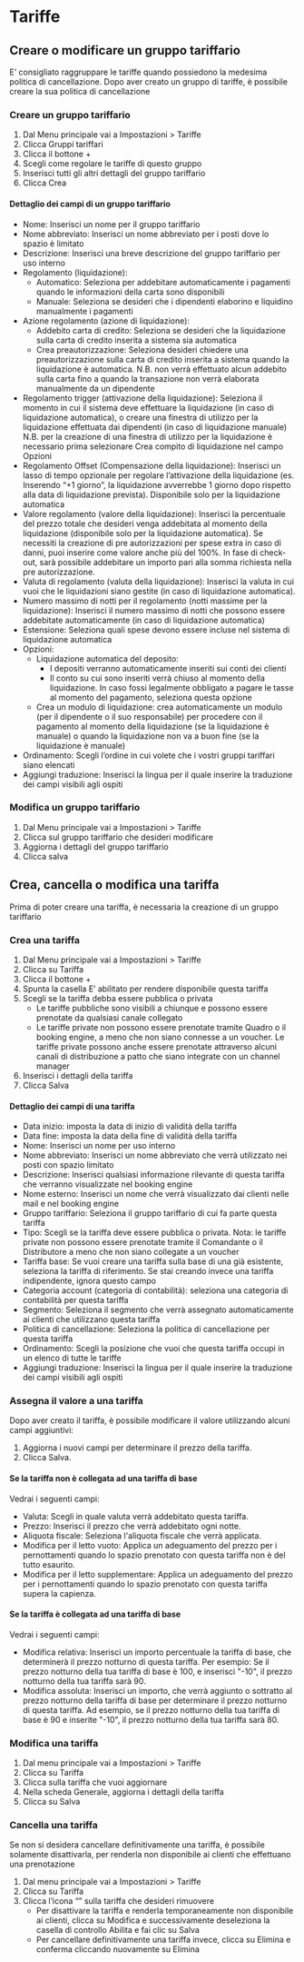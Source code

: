 # Tariffe

## Creare o modificare un gruppo tariffario

E’ consigliato raggruppare le tariffe quando possiedono la medesima politica di cancellazione. Dopo aver creato un gruppo di tariffe, è possibile creare la sua politica di cancellazione

### Creare un gruppo tariffario

1. Dal Menu principale vai a Impostazioni > Tariffe 
2.  Clicca Gruppi tariffari
3. Clicca il bottone +
4. Scegli come regolare le tariffe di questo gruppo
5. Inserisci tutti gli altri dettagli del gruppo tariffario
6. Clicca Crea

#### Dettaglio dei campi di un gruppo tariffario

* Nome: Inserisci un nome per il gruppo tariffario
* Nome abbreviato: Inserisci un nome abbreviato per i posti dove lo spazio è limitato
* Descrizione: Inserisci una breve descrizione del gruppo tariffario per uso interno
* Regolamento (liquidazione): 
    * Automatico: Seleziona per addebitare automaticamente i pagamenti quando le informazioni della carta sono disponibili
    * Manuale: Seleziona se desideri che i dipendenti elaborino e liquidino manualmente i pagamenti
* Azione regolamento (azione di liquidazione):
    * Addebito carta di credito: Seleziona se desideri che la liquidazione sulla carta di credito inserita a sistema sia automatica
    * Crea preautorizzazione: Seleziona desideri chiedere una preautorizzazione sulla carta di credito inserita a sistema quando la liquidazione è automatica. N.B. non verrà effettuato alcun addebito sulla carta fino a quando la transazione non verrà elaborata manualmente da un dipendente
* Regolamento trigger (attivazione della liquidazione): Seleziona il momento in cui il sistema deve effettuare la liquidazione (in caso di liquidazione automatica), o creare una finestra di utilizzo per la liquidazione effettuata dai dipendenti (in caso di liquidazione manuale) N.B. per la creazione di una finestra di utilizzo per la liquidazione è necessario prima selezionare  Crea compito di liquidazione nel campo Opzioni
* Regolamento Offset (Compensazione della liquidazione): Inserisci un lasso di tempo opzionale per regolare l’attivazione della liquidazione (es. Inserendo “+1 giorno”, la liquidazione avverrebbe 1 giorno dopo rispetto alla data di liquidazione prevista). Disponibile solo per la liquidazione automatica
* Valore regolamento (valore della liquidazione): Inserisci la percentuale del prezzo totale che desideri venga addebitata al momento della liquidazione (disponibile solo per la liquidazione automatica). Se necessiti la creazione di pre autorizzazioni per spese extra in caso di danni, puoi inserire come valore anche più del 100%.  In fase di check-out, sarà possibile addebitare un importo pari alla somma richiesta nella pre autorizzazione.
* Valuta di regolamento (valuta della liquidazione): Inserisci la valuta in cui vuoi che le liquidazioni siano gestite (in caso di liquidazione automatica). 
* Numero massimo di notti per il regolamento (notti massime per la liquidazione): Inserisci il numero massimo di notti che possono essere addebitate automaticamente (in caso di liquidazione automatica)
* Estensione: Seleziona quali spese devono essere incluse nel sistema di liquidazione automatica
* Opzioni:
    * Liquidazione automatica del deposito: 
        * I depositi verranno automaticamente inseriti sui conti dei clienti
        * Il conto su cui sono inseriti verrà chiuso al momento della liquidazione. In caso fossi legalmente obbligato a pagare le tasse al momento del pagamento, seleziona questa opzione
    * Crea un modulo di liquidazione: crea automaticamente un modulo (per il dipendente o il suo responsabile) per procedere con il pagamento al momento della liquidazione (se la liquidazione è manuale) o quando la liquidazione non va a buon fine (se la liquidazione è manuale)
* Ordinamento: Scegli l’ordine in cui volete che i vostri gruppi tariffari siano elencati
* Aggiungi traduzione: Inserisci la lingua per il quale inserire la traduzione dei campi visibili agli ospiti

### Modifica un gruppo tariffario

1. Dal Menu principale vai a Impostazioni > Tariffe
2. Clicca sul gruppo tariffario che desideri modificare 
3. Aggiorna i dettagli del gruppo tariffario
4. Clicca salva

## Crea, cancella o modifica una tariffa

Prima di poter creare una tariffa, è necessaria la creazione di un gruppo tariffario

### Crea una tariffa

1. Dal Menu principale vai a Impostazioni > Tariffe
2. Clicca su Tariffa
3. Clicca il bottone +
4. Spunta la casella E’ abilitato per rendere disponibile questa tariffa
5. Scegli se la tariffa debba essere pubblica o privata 
    * Le tariffe pubbliche sono visibili a chiunque e possono essere prenotate da qualsiasi canale collegato
    * Le tariffe private non possono essere prenotate tramite Quadro o il booking engine, a meno che non siano connesse a un voucher. Le tariffe private possono anche essere prenotate attraverso alcuni canali di distribuzione a patto che siano integrate con un channel manager
6. Inserisci i dettagli della tariffa
7. Clicca Salva

#### Dettaglio dei campi di una tariffa

* Data inizio: imposta la data di inizio di validità della tariffa
* Data fine: imposta la data della fine di validità della tariffa
* Nome: Inserisci un nome per uso interno
* Nome abbreviato: Inserisci un nome abbreviato che verrà utilizzato nei posti con spazio limitato
* Descrizione: Inserisci qualsiasi informazione rilevante di questa tariffa che verranno visualizzate nel booking engine
* Nome esterno: Inserisci un nome che verrà visualizzato dai clienti nelle mail e nel booking engine
* Gruppo tariffario: Seleziona il gruppo tariffario di cui fa parte questa tariffa
* Tipo: Scegli se la tariffa deve essere pubblica o privata. Nota: le tariffe private non possono essere prenotate tramite il Comandante o il Distributore a meno che non siano collegate a un voucher
* Tariffa base: Se vuoi creare una tariffa sulla base di una già esistente, seleziona la tariffa di riferimento. Se stai creando invece una tariffa indipendente, ignora questo campo
* Categoria account (categoria di contabilità): seleziona una categoria di contabilità per questa tariffa
* Segmento: Seleziona il segmento che verrà assegnato automaticamente ai clienti che utilizzano questa tariffa
* Politica di cancellazione: Seleziona la politica di cancellazione per questa tariffa
* Ordinamento: Scegli la posizione che vuoi che questa tariffa occupi in un elenco di tutte le tariffe
* Aggiungi traduzione: Inserisci la lingua per il quale inserire la traduzione dei campi visibili agli ospiti

### Assegna il valore a una tariffa

Dopo aver creato il tariffa, è possibile modificare il valore utilizzando alcuni campi aggiuntivi:

1. Aggiorna i nuovi campi per determinare il prezzo della tariffa.
2. Clicca Salva.

#### Se la tariffa non è collegata ad una tariffa di base

Vedrai i seguenti campi:

* Valuta: Scegli in quale valuta verrà addebitato questa tariffa. 
* Prezzo: Inserisci il prezzo che verrà addebitato ogni notte.  
* Aliquota fiscale: Seleziona l'aliquota fiscale che verrà applicata. 
* Modifica per il letto vuoto: Applica un adeguamento del prezzo per i pernottamenti quando lo spazio prenotato con questa tariffa non è del tutto esaurito.  
* Modifica per il letto supplementare: Applica un adeguamento del prezzo per i pernottamenti quando lo spazio prenotato con questa tariffa supera la capienza. 

#### Se la tariffa è collegata ad una tariffa di base

Vedrai i seguenti campi:

* Modifica relativa: Inserisci un importo percentuale la tariffa di base, che determinerà il prezzo notturno di questa tariffa. Per esempio: Se il prezzo notturno della tua tariffa di base è 100, e inserisci "-10", il prezzo notturno della tua tariffa sarà 90. 
* Modifica assoluta: Inserisci un importo, che verrà aggiunto o sottratto al prezzo notturno della tariffa di base per determinare il prezzo notturno di questa tariffa. Ad esempio, se il prezzo notturno della tua tariffa di base è 90 e inserite "-10", il prezzo notturno della tua tariffa sarà 80.

### Modifica una tariffa

1. Dal menu principale vai a Impostazioni > Tariffe
2. Clicca su Tariffa
3. Clicca sulla tariffa che vuoi aggiornare
4. Nella scheda Generale, aggiorna i dettagli della tariffa
5. Clicca su Salva

### Cancella una tariffa

Se non si desidera cancellare definitivamente una tariffa, è possibile solamente disattivarla, per renderla non disponibile ai clienti che effettuano una prenotazione

1. Dal menu principale vai a Impostazioni > Tariffe 
2. Clicca su Tariffa
3. Clicca l’icona “” sulla tariffa che desideri rimuovere
    * Per disattivare la tariffa e renderla temporaneamente non disponibile ai clienti, clicca su Modifica e successivamente deseleziona la casella di controllo Abilita e fai clic su Salva
    * Per cancellare definitivamente una tariffa invece, clicca su Elimina e conferma cliccando nuovamente su Elimina
